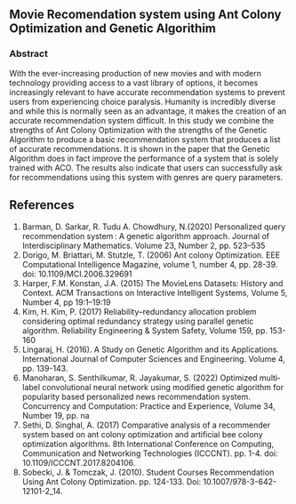 ## Movie Recomendation system using Ant Colony Optimization and Genetic Algorithim 

### Abstract

With the ever-increasing production of new movies and with modern technology providing access to a vast library of options, it becomes increasingly relevant to have accurate recommendation systems to prevent users from experiencing choice paralysis. Humanity is incredibly diverse and while this is normally seen as an advantage, it makes the creation of an accurate recommendation system difficult. In this study we combine the strengths of Ant Colony Optimization with the strengths of the Genetic Algorithm to produce a basic recommendation system that produces a list of accurate recommendations. It is shown in the paper that the Genetic Algorithm does in fact improve the performance of a system that is solely trained with ACO. The results also indicate that users can successfully ask for recommendations using this system with genres are query parameters. 

## References 

1.	Barman, D. Sarkar, R. Tudu A. Chowdhury, N.(2020) Personalized query recommendation system : A genetic algorithm approach.  Journal of Interdisciplinary Mathematics. Volume 23, Number 2, pp. 523–535
2.	Dorigo, M. Briattari, M. Stutzle, T. (2006) Ant colony Optimization. EEE Computational Intelligence Magazine, volume 1, number 4, pp. 28-39. doi: 10.1109/MCI.2006.329691
3.	Harper, F.M. Konstan, J.A. (2015) The MovieLens Datasets: History and Context. ACM Transactions on Interactive Intelligent Systems, Volume 5, Number 4, pp 19:1–19:19
4.	Kim, H. Kim, P. (2017) Reliability–redundancy allocation problem considering optimal redundancy strategy using parallel genetic algorithm. Reliability Engineering & System Safety, Volume 159, pp. 153-160
5.	Lingaraj, H. (2016). A Study on Genetic Algorithm and its Applications. International Journal of Computer Sciences and Engineering. Volume 4, pp. 139-143.
6.	Manoharan, S. Senthilkumar, R. Jayakumar, S. (2022) Optimized multi‐label convolutional neural network using modified genetic algorithm for popularity based personalized news recommendation system. Concurrency and Computation: Practice and Experience, Volume 34, Number 19, pp. na
7.	Sethi, D. Singhal, A. (2017) Comparative analysis of a recommender system based on ant colony optimization and artificial bee colony optimization algorithms. 8th International Conference on Computing, Communication and Networking Technologies (ICCCNT). pp. 1-4. doi: 10.1109/ICCCNT.2017.8204106.
8.	Sobecki, J. & Tomczak, J. (2010). Student Courses Recommendation Using Ant Colony Optimization. 
pp. 124-133.  Doi: 10.1007/978-3-642-12101-2_14.
